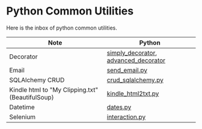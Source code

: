 # Python Common Utilities

Here is the inbox of python common utilities.

| Note                                            | Python                                                                                                                       |
|-------------------------------------------------|------------------------------------------------------------------------------------------------------------------------------|
| Decorator                                       | [simply_decorator](decorator/simply_decorator_functions.py), [advanced_decorator](decorator/advanced_decorator_functions.py) |
| Email                                           | [send_email.py](email/send_email.py)                                                                                         |
| SQLAlchemy CRUD                                 | [crud_sqlalchemy.py](crud_sqlalchemy/crud_sqlalchemy.py)                                                                     |
| Kindle html to "My Clipping.txt"(BeautifulSoup) | [kindle_html2txt.py](kindle_html2txt_bs/kindle_html2txt.py)                                                                     | 
| Datetime                                        | [dates.py](datetime/dates.py)                                                                                                |
| Selenium                                        | [interaction.py](selenium/interaction.py)                                                                                    |


